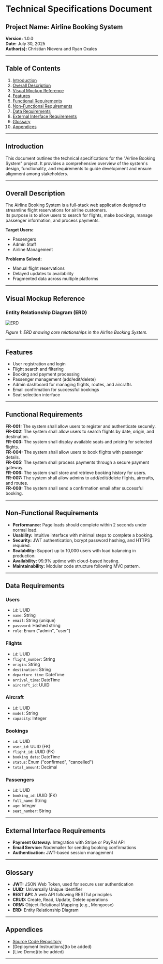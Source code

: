 # Technical Specifications Document

## Project Name: Airline Booking System  
**Version:** 1.0.0  
**Date:** July 30, 2025  
**Author(s):** Christian Nievera and Ryan Oxales  

---

## Table of Contents

1. [Introduction](#introduction)  
2. [Overall Description](#overall-description)  
3. [Visual Mockup Reference](#visual-mockup-reference)  
4. [Features](#features)  
5. [Functional Requirements](#functional-requirements)  
6. [Non-Functional Requirements](#non-functional-requirements)  
7. [Data Requirements](#data-requirements)  
8. [External Interface Requirements](#external-interface-requirements)  
9. [Glossary](#glossary)  
10. [Appendices](#appendices)  

---

## Introduction

This document outlines the technical specifications for the "Airline Booking System" project. It provides a comprehensive overview of the system's design, functionality, and requirements to guide development and ensure alignment among stakeholders.

---

## Overall Description

The Airline Booking System is a full-stack web application designed to streamline flight reservations for airline customers.  
Its purpose is to allow users to search for flights, make bookings, manage passenger information, and process payments.  

**Target Users:**  
- Passengers  
- Admin Staff  
- Airline Management  

**Problems Solved:**  
- Manual flight reservations  
- Delayed updates to availability  
- Fragmented data across multiple platforms  

---

## Visual Mockup Reference

### Entity Relationship Diagram (ERD)

![ERD](https://drive.google.com/uc?export=view&id=1V5g0pUB92cq_z69OPMH1VSaNmNy0bjEu)

*Figure 1: ERD showing core relationships in the Airline Booking System.*

---

## Features

- User registration and login  
- Flight search and filtering  
- Booking and payment processing  
- Passenger management (add/edit/delete)  
- Admin dashboard for managing flights, routes, and aircrafts  
- Email confirmation for successful bookings  
- Seat selection interface  

---

## Functional Requirements

**FR-001:** The system shall allow users to register and authenticate securely.  
**FR-002:** The system shall allow users to search flights by date, origin, and destination.  
**FR-003:** The system shall display available seats and pricing for selected flights.  
**FR-004:** The system shall allow users to book flights with passenger details.  
**FR-005:** The system shall process payments through a secure payment gateway.  
**FR-006:** The system shall store and retrieve booking history for users.  
**FR-007:** The system shall allow admins to add/edit/delete flights, aircrafts, and routes.  
**FR-008:** The system shall send a confirmation email after successful booking.  

---

## Non-Functional Requirements

- **Performance:** Page loads should complete within 2 seconds under normal load.  
- **Usability:** Intuitive interface with minimal steps to complete a booking.  
- **Security:** JWT authentication, bcrypt password hashing, and HTTPS required.  
- **Scalability:** Support up to 10,000 users with load balancing in production.  
- **Availability:** 99.9% uptime with cloud-based hosting.  
- **Maintainability:** Modular code structure following MVC pattern.  

---

## Data Requirements

### Users
- `id`: UUID  
- `name`: String  
- `email`: String (unique)  
- `password`: Hashed string  
- `role`: Enum ("admin", "user")  

### Flights
- `id`: UUID  
- `flight_number`: String  
- `origin`: String  
- `destination`: String  
- `departure_time`: DateTime  
- `arrival_time`: DateTime  
- `aircraft_id`: UUID  

### Aircraft
- `id`: UUID  
- `model`: String  
- `capacity`: Integer  

### Bookings
- `id`: UUID  
- `user_id`: UUID (FK)  
- `flight_id`: UUID (FK)  
- `booking_date`: DateTime  
- `status`: Enum ("confirmed", "cancelled")  
- `total_amount`: Decimal  

### Passengers
- `id`: UUID  
- `booking_id`: UUID (FK)  
- `full_name`: String  
- `age`: Integer  
- `seat_number`: String  

---

## External Interface Requirements

- **Payment Gateway:** Integration with Stripe or PayPal API  
- **Email Service:** Nodemailer for sending booking confirmations  
- **Authentication:** JWT-based session management  

---

## Glossary

- **JWT:** JSON Web Token, used for secure user authentication  
- **UUID:** Universally Unique Identifier  
- **REST API:** A web API following RESTful principles  
- **CRUD:** Create, Read, Update, Delete operations  
- **ORM:** Object-Relational Mapping (e.g., Mongoose)  
- **ERD:** Entity Relationship Diagram  

---

## Appendices

- [Source Code Repository](https://github.com/Genoxidal/airline-booking-system)  
- [Deployment Instructions](to be added)  
- [Live Demo](to be added)

---

